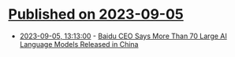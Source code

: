 # [Published on 2023-09-05](index.md)

* [2023-09-05, 13:13:00](https://slashdot.org/story/23/09/05/1313225/baidu-ceo-says-more-than-70-large-ai-language-models-released-in-china?utm_source=rss1.0mainlinkanon&utm_medium=feed) - [Baidu CEO Says More Than 70 Large AI Language Models Released in China](https://slashdot.org/story/23/09/05/1313225/baidu-ceo-says-more-than-70-large-ai-language-models-released-in-china?utm_source=rss1.0mainlinkanon&utm_medium=feed)
